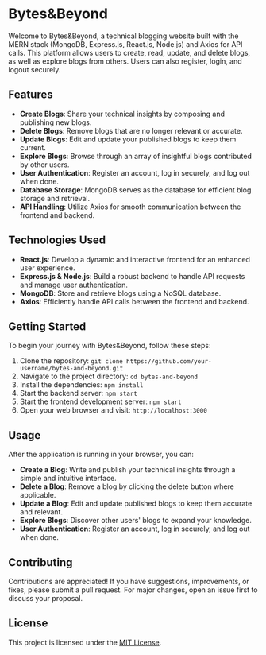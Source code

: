 # Bytes&Beyond

Welcome to Bytes&Beyond, a technical blogging website built with the MERN stack (MongoDB, Express.js, React.js, Node.js) and Axios for API calls. This platform allows users to create, read, update, and delete blogs, as well as explore blogs from others. Users can also register, login, and logout securely.

## Features

- **Create Blogs**: Share your technical insights by composing and publishing new blogs.
- **Delete Blogs**: Remove blogs that are no longer relevant or accurate.
- **Update Blogs**: Edit and update your published blogs to keep them current.
- **Explore Blogs**: Browse through an array of insightful blogs contributed by other users.
- **User Authentication**: Register an account, log in securely, and log out when done.
- **Database Storage**: MongoDB serves as the database for efficient blog storage and retrieval.
- **API Handling**: Utilize Axios for smooth communication between the frontend and backend.

## Technologies Used

- **React.js**: Develop a dynamic and interactive frontend for an enhanced user experience.
- **Express.js & Node.js**: Build a robust backend to handle API requests and manage user authentication.
- **MongoDB**: Store and retrieve blogs using a NoSQL database.
- **Axios**: Efficiently handle API calls between the frontend and backend.

## Getting Started

To begin your journey with Bytes&Beyond, follow these steps:

1. Clone the repository: `git clone https://github.com/your-username/bytes-and-beyond.git`
2. Navigate to the project directory: `cd bytes-and-beyond`
3. Install the dependencies: `npm install`
4. Start the backend server: `npm start`
5. Start the frontend development server: `npm start`
6. Open your web browser and visit: `http://localhost:3000`

## Usage

After the application is running in your browser, you can:

- **Create a Blog**: Write and publish your technical insights through a simple and intuitive interface.
- **Delete a Blog**: Remove a blog by clicking the delete button where applicable.
- **Update a Blog**: Edit and update published blogs to keep them accurate and relevant.
- **Explore Blogs**: Discover other users' blogs to expand your knowledge.
- **User Authentication**: Register an account, log in securely, and log out when done.

## Contributing

Contributions are appreciated! If you have suggestions, improvements, or fixes, please submit a pull request. For major changes, open an issue first to discuss your proposal.

## License

This project is licensed under the [MIT License](LICENSE).
